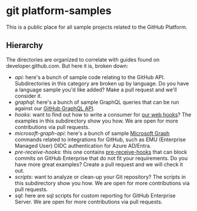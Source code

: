 git platform-samples
================

This is a public place for all sample projects related to the GitHub Platform.

## Hierarchy

The directories are organized to correlate with guides found on developer.github.com.
But here it is, broken down:

* _api_: here's a bunch of sample code relating to the GitHub API. Subdirectories in this
category are broken up by language. Do you have a language sample you'd like added?
Make a pull request and we'll consider it.
* _graphql_: here's a bunch of sample GraphQL queries that can be run against our [GitHub GraphQL API](https://docs.github.com/graphql).
* _hooks_: want to find out how to write a consumer for [our web hooks](https://docs.github.com/webhooks-and-events/webhooks/about-webhooks)? The examples in this subdirectory show you how. We are open for more contributions via pull requests.
* _microsoft-graph-api_: here's a bunch of sample [Microsoft Graph](https://learn.microsoft.com/en-us/graph/use-the-api) commands related to integrations for GitHub, such as EMU (Enterprise Managed User) OIDC authentication for Azure AD/Entra. 
* _pre-receive-hooks_: this one contains [pre-receive-hooks](https://docs.github.com/enterprise-server/admin/policies/enforcing-policy-with-pre-receive-hooks) that can block commits on GitHub Enterprise that do not fit your requirements. Do you have more great examples? Create a pull request and we will check it out.
* _scripts_: want to analyze or clean-up your Git repository? The scripts in this subdirectory show you how. We are open for more contributions via pull requests.
* _sql_: here are sql scripts for custom reporting for GitHub Enterprise Server. We are open for more contributions via pull requests.
